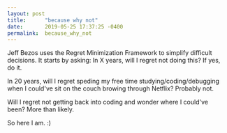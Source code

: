 ```yaml
---
layout: post
title:      "because why not"
date:       2019-05-25 17:37:25 -0400
permalink:  because_why_not
---
```



Jeff Bezos uses the Regret Minimization Framework to simplify difficult decisions. It starts by asking: In X years, will I regret not doing this? If yes, do it.

In 20 years, will I regret speding my free time studying/coding/debugging when I could've sit on the couch browing through Netflix? Probably not.

Will I regret not getting back into coding and wonder where I could've been? More than likely.

So here I am. :)







